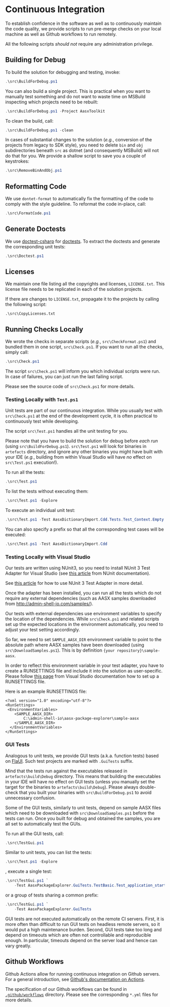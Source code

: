 # Continuous Integration

To establish confidence in the software as well as to continuously maintain 
the code quality, we provide scripts to run pre-merge checks on your local 
machine as well as Github workflows to run remotely.

All the following scripts *should not* require any administration privilege.

## Building for Debug

To build the solution for debugging and testing, invoke:

```powershell
.\src\BuildForDebug.ps1
```

You can also build a single project. 
This is practical when you want to manually test something and do not want to
waste time on MSBuild inspecting which projects need to be rebuilt:

```powershell
.\src\BuildForDebug.ps1 -Project AasxToolkit
```

To clean the build, call:
```powershell
.\src\BuildForDebug.ps1 -clean
```

In cases of substantial changes to the solution (*e.g.*, conversion of the
projects from legacy to SDK style), you need to delete `bin` and `obj` 
subdirectories beneath `src` as dotnet (and consequently MSBuild) will not do 
that for you. We provide a shallow script to save you a couple of 
keystrokes:

```powershell
.\src\RemoveBinAndObj.ps1
```

## Reformatting Code

We use `dontet-format` to automatically fix the formatting of
the code to comply with the style guideline. To reformat the code in-place, 
call:

```powershell
.\src\FormatCode.ps1
```

## Generate Doctests

We use [doctest-csharp](
https://github.com/mristin/doctest-csharp
) for [doctests](
https://en.wikipedia.org/wiki/Doctest). To extract the doctests and generate 
the corresponding unit tests:

```powershell
.\src\Doctest.ps1
```

## Licenses

We maintain one file listing all the copyrights and licenses, `LICENSE.txt`.
This license file needs to be replicated in each of the solution projects.

If there are changes to `LICENSE.txt`, propagate it to the projects by calling
the following script:

`.\src\CopyLicenses.txt`

## Running Checks Locally

We wrote the checks in separate scripts (*e.g.*, `src\CheckFormat.ps1`) and 
bundled them in one script, `src\Check.ps1`. If you want to run all the checks,
simply call:

```powershell
.\src\Check.ps1
```

The script `src\Check.ps1` will inform you which individual scripts were run. In
case of failures, you can just run the last failing script.

Please see the source code of `src\Check.ps1` for more details.

### Testing Locally with `Test.ps1`

Unit tests are part of our continuous integration. While you usually test
with `src\Check.ps1` at the end of the development cycle, it is often practical
to continuously test while developing. 

The script `src\Test.ps1` handles all the unit testing for you. 

Please note that you have to build the solution for debug before *each run* 
(using `src\BuildForDebug.ps1`). `src\Test.ps1` will look for binaries in 
`artefacts` directory, and ignore any other binaries you might have built with
your IDE (*e.g.*, building from within Visual Studio will have *no* effect on
`src\Test.ps1` execution!).

To run all the tests:

```powershell
.\src\Test.ps1
```

To list the tests without executing them:

```powershell
.\src\Test.ps1 -Explore
```

To execute an individual unit test:

```powershell
.\src\Test.ps1 -Test AasxDictionaryImport.Cdd.Tests.Test_Context.Empty
```

You can also specify a prefix so that all the corresponding test cases will be
executed:

```powershell
.\src\Test.ps1 -Test AasxDictionaryImport.Cdd
```

### Testing Locally with Visual Studio

Our tests are written using NUnit3, so you need to install NUnit 3 Test Adapter
for Visual Studio (see [this article][nunit3-test-adapter] from NUnit 
documentation).

See [this article][nunit3-test-adapter-usage] for how to use NUnit 3 Test 
Adapter in more detail.

Once the adapter has been installed, you can run all the tests which do not
require any external dependencies (such as AASX samples downloaded from 
http://admin-shell-io.com/samples/).

Our tests with external dependencies use environment variables to specify the
location of the dependencies. While `src\Check.ps1` and related scripts set up
the expected locations in the environment automatically, you need to adjust your
test setting accordingly.

So far, we need to set `SAMPLE_AASX_DIR` environment variable to point to the
absolute path where AASX samples have been downloaded (using 
`src\DownloadSamples.ps1`). This is by definition 
`{your repository}\sample-aasx`.

In order to reflect this environment variable in your test adapter, you have
to create a RUNSETTINGS file and include it into the solution as user-specific.
Please follow [this page][visual-studio-runsettings] from Visual Studio 
documentation how to set up a RUNSETTINGS file.

Here is an example RUNSETTINGS file:

```
<?xml version="1.0" encoding="utf-8"?>
<RunSettings>
 <EnvironmentVariables>
    <SAMPLE_AASX_DIR>
        C:\admin-shell-io\aasx-package-explorer\sample-aasx
    </SAMPLE_AASX_DIR>
  </EnvironmentVariables>
</RunSettings>
```

[nunit3-test-adapter]: https://docs.nunit.org/articles/vs-test-adapter/Adapter-Installation.html
[nunit3-test-adapter-usage]: https://docs.nunit.org/articles/vs-test-adapter/Usage.html
[visual-studio-runsettings]: https://docs.microsoft.com/en-us/visualstudio/test/configure-unit-tests-by-using-a-dot-runsettings-file?view=vs-2019

### GUI Tests

Analogous to unit tests, we provide GUI tests (a.k.a. function tests) based on 
[FlaUI](https://github.com/FlaUI/FlaUI).
Such test projects are marked with `.GuiTests` suffix. 

Mind that the tests run against the executables released in 
`artefacts\build\Debug` directory. This means that building the executables
in your IDE will have no effect on GUI tests (unless you manually set the target
for the binaries to `artefacts\build\Debug`). Please always double-check that
you built your binaries with `src\BuildForDebug.ps1` to avoid unnecessary
confusion.

Some of the GUI tests, similarly to unit tests, depend on sample AASX files
which need to be downloaded with `src\DownloadSamples.ps1` before the tests can
run. Once you built for debug and obtained the samples, you are all set to 
automatically test the GUIs.

To run all the GUI tests, call:

```powershell
.\src\TestGui.ps1
```

Similar to unit tests, you can list the tests:

```powershell
.\src\Test.ps1 -Explore
```

, execute a single test:

```powershell
.\src\TestGui.ps1 `
    -Test AasxPackageExplorer.GuiTests.TestBasic.Test_application_start
```

or a group of tests sharing a common prefix: 

```powershell
.\src\TestGui.ps1 `
    -Test AasxPackageExplorer.GuiTests
```

GUI tests are not executed automatically on the remote 
CI servers. First, it is more often than difficult to run GUI tests on headless
remote servers, so it would put a high maintenance burden. Second, GUI tests
take too long and depend on timeouts which are often not controllable
and reproducible enough. In particular, timeouts depend on the server load and
hence can vary greatly. 

## Github Workflows

Github Actions allow for running continuous integration on Github servers.
For a general introduction, see [Github's documentation on Actions](
https://docs.github.com/en/actions
).

The specification of our Github workflows can be found in [`.github/workflows`](
https://github.com/admin-shell-io/aasx-package-explorer/tree/master/.github/workflows
) directory. Please see the corresponding `*.yml` files for more details.